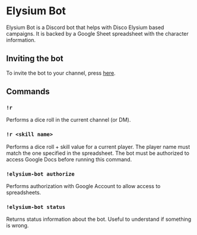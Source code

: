 # Elysium Bot

Elysium Bot is a Discord bot that helps with Disco Elysium based campaigns. It is backed by a Google Sheet spreadsheet with the character information.

## Inviting the bot

To invite the bot to your channel, press [here](https://discord.com/api/oauth2/authorize?client_id=777603092321402932&permissions=1379392&scope=bot).

## Commands

### `!r`

Performs a dice roll in the current channel (or DM).

### `!r <skill name>`

Performs a dice roll + skill value for a current player. The player name must match the one specified in the spreadsheet. The bot must be authorized to access Google Docs before running this command.

### `!elysium-bot authorize`

Performs authorization with Google Account to allow access to spreadsheets.

### `!elysium-bot status`

Returns status information about the bot. Useful to understand if something is wrong.
